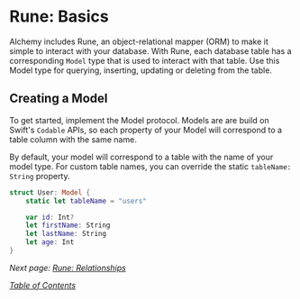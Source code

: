 # Rune: Basics

Alchemy includes Rune, an object-relational mapper (ORM) to make it simple to interact with your database. With Rune, each database table has a corresponding `Model` type that is used to interact with that table. Use this Model type for querying, inserting, updating or deleting from the table.

## Creating a Model

To get started, implement the Model protocol. Models are are build on Swift's `Codable` APIs, so each property of your Model will correspond to a table column with the same name.

By default, your model will correspond to a table with the name of your model type. For custom table names, you can override the static `tableName: String` property.

```swift
struct User: Model {
    static let tableName = "users"

    var id: Int?
    let firstName: String
    let lastName: String
    let age: Int
}
```

_Next page: [Rune: Relationships](6b_RuneRelationships.md)_

_[Table of Contents](/Docs)_